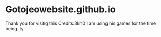# Gotojeowebsite.github.io
Thank you for visitig this 
Credits:3kh0 
I am using his games for the time being. ty